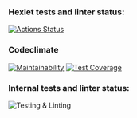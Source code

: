### Hexlet tests and linter status:
[![Actions Status](https://github.com/mikhaylov-ya/frontend-project-lvl3/workflows/hexlet-check/badge.svg)](https://github.com/mikhaylov-ya/frontend-project-lvl3/actions)
### Codeclimate
[![Maintainability](https://api.codeclimate.com/v1/badges/2d65dfc59efdb11d8c65/maintainability)](https://codeclimate.com/github/mikhaylov-ya/frontend-project-lvl3/maintainability)
[![Test Coverage](https://api.codeclimate.com/v1/badges/2d65dfc59efdb11d8c65/test_coverage)](https://codeclimate.com/github/mikhaylov-ya/frontend-project-lvl3/test_coverage)
### Internal tests and linter status:
![Testing & Linting](https://github.com/mikhaylov-ya/frontend-project-lvl3/actions/workflows/my-check/badge.svg)
